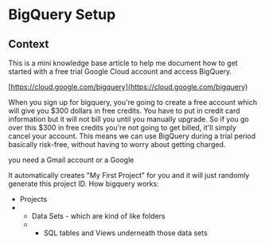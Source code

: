 # BigQuery Setup

## Context

This is a mini knowledge base article to help me document how to get started with a free trial Google Cloud account and access BigQuery.


[https://cloud.google.com/bigquery](https://cloud.google.com/bigquery)

When you sign up for bigquery, you're going to create a free account which will give you $300 dollars in free credits. You have to put in credit card information but it will not bill you until you manually upgrade. So if you go over this $300 in free credits you're not going to get billed, it'll simply cancel your account. 
This means we can use BigQuery during a trial period basically risk-free, without having to worry about getting charged.

you need a Gmail account or a Google

It automatically creates "My First Project" for you and it will just randomly generate this project ID. 
How bigquery works:
* Projects
* * Data Sets - which are kind of like folders
  * * SQL tables and Views underneath those data sets 
